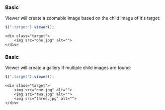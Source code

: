 ### Basic

Viewer will create a zoomable image based on the child image of it's target:

```javascript
$(".target").viewer();
```

```markup
<div class="target">
	<img src="one.jpg" alt="">
</div>
```

### Basic

Viewer will create a gallery if multiple child images are found:

```javascript
$(".target").viewer();
```

```markup
<div class="target">
	<img src="one.jpg" alt="">
	<img src="two.jpg" alt="">
	<img src="three.jpg" alt="">
</div>
```
